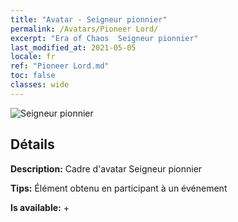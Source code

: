 ```yaml
---
title: "Avatar - Seigneur pionnier"
permalink: /Avatars/Pioneer Lord/
excerpt: "Era of Chaos  Seigneur pionnier"
last_modified_at: 2021-05-05
locale: fr
ref: "Pioneer Lord.md"
toc: false
classes: wide
---
```

 ![Seigneur pionnier](/images/a/avatarFrame_33.png)

## Détails

 **Description:** Cadre d'avatar Seigneur pionnier 

 **Tips:** Élément obtenu en participant à un événement 

 **Is available:**  + 

